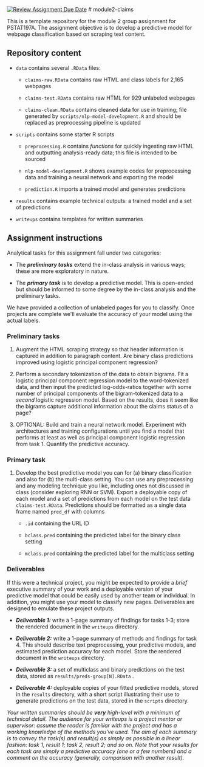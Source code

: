 [![Review Assignment Due Date](https://classroom.github.com/assets/deadline-readme-button-22041afd0340ce965d47ae6ef1cefeee28c7c493a6346c4f15d667ab976d596c.svg)](https://classroom.github.com/a/9zKiFNZz) \# module2-claims

This is a template repository for the module 2 group assignment for PSTAT197A. The assignment objective is to develop a predictive model for webpage classification based on scraping text content.

## Repository content

-   `data` contains several `.RData` files:

    -   `claims-raw.RData` contains raw HTML and class labels for 2,165 webpages

    -   `claims-test.RData` contains raw HTML for 929 unlabeled webpages

    -   `claims-clean.RData` contains cleaned data for use in training; file generated by `scripts/nlp-model-development.R` and should be replaced as preprocessing pipeline is updated

-   `scripts` contains some starter R scripts

    -   `preprocessing.R` contains *functions* for quickly ingesting raw HTML and outputting analysis-ready data; this file is intended to be sourced

    -   `nlp-model-development.R` shows example codes for preprocessing data and training a neural network and exporting the model

    -   `prediction.R` imports a trained model and generates predictions

-   `results` contains example technical outputs: a trained model and a set of predictions

-   `writeups` contains templates for written summaries

## Assignment instructions

Analytical tasks for this assignment fall under two categories:

-   The ***preliminary tasks*** extend the in-class analysis in various ways; these are more exploratory in nature.

-   The ***primary task*** is to develop a predictive model. This is open-ended but should be informed to some degree by the in-class analysis and the preliminary tasks.

We have provided a collection of unlabeled pages for you to classify. Once projects are complete we'll evaluate the accuracy of your model using the actual labels.

### Preliminary tasks

1.  Augment the HTML scraping strategy so that header information is captured in addition to paragraph content. Are binary class predictions improved using logistic principal component regression?

2.  Perform a secondary tokenization of the data to obtain bigrams. Fit a logistic principal component regression model to the word-tokenized data, and then input the predicted log-odds-ratios together with some number of principal components of the bigram-tokenized data to a *second* logistic regression model. Based on the results, does it seem like the bigrams capture additional information about the claims status of a page?

3.  OPTIONAL: Build and train a neural network model. Experiment with architectures and training configurations until you find a model that performs at least as well as principal component logistic regression from task 1. Quantify the predictive accuracy.

### Primary task

1.  Develop the best predictive model you can for (a) binary classification and also for (b) the multi-class setting. You can use any preprocessing and any modeling technique you like, including ones not discussed in class (consider exploring RNN or SVM). Export a deployable copy of each model and a set of predictions from each model on the test data `claims-test.RData`. Predictions should be formatted as a single data frame named `pred_df` with columns

    -   `.id` containing the URL ID

    -   `bclass.pred` containing the predicted label for the binary class setting

    -   `mclass.pred` containing the predicted label for the multiclass setting

### Deliverables

If this were a technical project, you might be expected to provide a *brief* executive summary of your work and a deployable version of your predictive model that could be easily used by another team or individual. In addition, you might use your model to classify new pages. Deliverables are designed to emulate these project outputs.

-   ***Deliverable 1:*** write a 1-page summary of findings for tasks 1-3; store the rendered document in the `writeups` directory.

-   ***Deliverable 2:*** write a 1-page summary of methods and findings for task 4. This should describe text preprocessing, your predictive models, and estimated prediction accuracy for each model. Store the rendered document in the `writeups` directory.

-   ***Deliverable 3:*** a set of multiclass and binary predictions on the test data, stored as `results/preds-group[N].RData` .

-   ***Deliverable 4:*** deployable copies of your fitted predictive models, stored in the `results` directory, with a short script illustrating their use to generate predictions on the test data, stored in the `scripts` directory.

*Your written summaries should be **very** high-level with a minimum of technical detail. The audience for your writeups is a project mentor or supervisor: assume the reader is familiar with the project and has a working knowledge of the methods you've used. The aim of each summary is to convey the task(s) and result(s) as simply as possible in a linear fashion: task 1, result 1; task 2, result 2; and so on. Note that your results for each task are simply a predictive accuracy (one or a few numbers) and a comment on the accuracy (generally, comparison with another result).*

